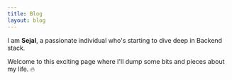 ```yaml
---
title: Blog
layout: blog
---
```


I am **Sejal**, a passionate individual who's starting to dive deep in Backend stack.

Welcome to this exciting page where I'll dump some bits and pieces about my life. 🔥
